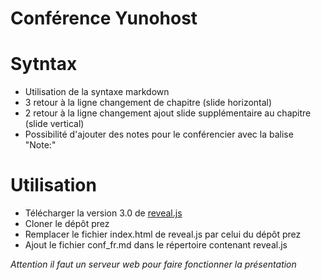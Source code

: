 Conférence Yunohost
====
Sytntax
===
* Utilisation de la syntaxe markdown 
* 3 retour à la ligne changement de chapitre (slide horizontal)
* 2 retour à la ligne changement ajout slide supplémentaire au chapitre (slide vertical)
* Possibilité d'ajouter des notes pour le conférencier avec la balise "Note:"


Utilisation 
===

* Télécharger la version 3.0 de [reveal.js](https://github.com/hakimel/reveal.js/releases)
* Cloner le dépôt prez
* Remplacer le fichier index.html de reveal.js par celui du dépôt prez
* Ajout le fichier conf_fr.md dans le répertoire contenant reveal.js

*Attention il faut un serveur web pour faire fonctionner la présentation*
